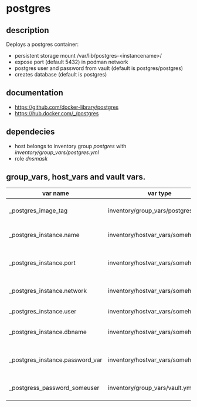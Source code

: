 # postgres

## description
Deploys a postgres container:

* persistent storage mount /var/lib/postgres-\<instancename\>/
* expose port (default 5432) in podman network
* postgres user and password from vault (default is postgres/postgres)
* creates database (default is postgres)

## documentation

* https://github.com/docker-library/postgres
* https://hub.docker.com/_/postgres

## dependecies

* host belongs to inventory group *postgres* with *inventory/group_vars/postgres.yml*
* role *dnsmask*

## group_vars, host_vars and vault vars.

| var name                        | var type                            | description                             |
|---------------------------------|-------------------------------------|-----------------------------------------|
| _postgres_image_tag             | inventory/group_vars/postgres.yml   | docker image tag postgres:<tag>         |
| _postgres_instance.name         | inventory/hostvar_vars/somehost.yml | postgress instance name                 |
| _postgres_instance.port         | inventory/hostvar_vars/somehost.yml | port exposed in podman network          |
| _postgres_instance.network      | inventory/hostvar_vars/somehost.yml | podman network name                     |
| _postgres_instance.user         | inventory/hostvar_vars/somehost.yml | postgres user                           |
| _postgres_instance.dbname       | inventory/hostvar_vars/somehost.yml | postgres database name                  |
| _postgres_instance.password_var | inventory/hostvar_vars/somehost.yml | postgres password variable in vault.yml |
| _postgress_password_someuser    | inventory/group_vars/vault.yml      | postgres password someuser              |

